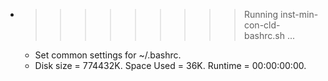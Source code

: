* >>>>>>>>> Running inst-min-con-cld-bashrc.sh ...
  * Set common settings for ~/.bashrc.
  * Disk size = 774432K. Space Used = 36K. Runtime = 00:00:00:00.
